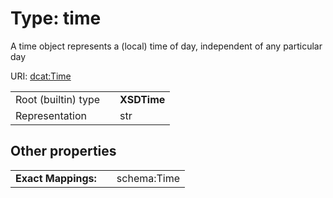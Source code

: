 
# Type: time

A time object represents a (local) time of day, independent of any particular day

URI: [dcat:Time](http://www.w3.org/ns/dcat#Time)

|  |  |  |
| --- | --- | --- |
| Root (builtin) type | | **XSDTime** |
| Representation | | str |

## Other properties

|  |  |  |
| --- | --- | --- |
| **Exact Mappings:** | | schema:Time |
